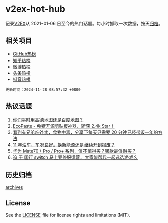 # v2ex-hot-hub

 记录[V2EX](https://www.v2ex.com/)从 2021-01-06 日至今的热门话题。每小时抓取一次数据，按天[归档](archives)。
 
 ## 相关项目

- [GitHub热榜](https://github.com/lonnyzhang423/github-hot-hub)
- [知乎热榜](https://github.com/lonnyzhang423/zhihu-hot-hub)
- [微博热榜](https://github.com/lonnyzhang423/weibo-hot-hub)
- [头条热榜](https://github.com/lonnyzhang423/toutiao-hot-hub)
- [抖音热榜](https://github.com/lonnyzhang423/douyin-hot-hub)


 `更新时间：2024-11-28 08:57:32 +0800`

## 热议话题

1. [你们平时用高德地图还是百度地图？](https://www.v2ex.com/t/1092962)
1. [EcoPaste - 免费开源剪贴板神器，斩获 2.4k Star！](https://www.v2ex.com/t/1092988)
1. [看到有兄弟吃外卖，食物中毒，分享下每天只需要 20 分钟已经带饭一年的方法](https://www.v2ex.com/t/1093010)
1. [11 年油车，车况良好。换新能源还是继续开到报废？](https://www.v2ex.com/t/1093038)
1. [华为 Mate70 / Pro / Pro+ 系列，值不值得买？哪款最值得买？](https://www.v2ex.com/t/1092987)
1. [迫 于 国行 switch 马上要停服运营，大家能帮我一起选选游戏么](https://www.v2ex.com/t/1092956)

## 历史归档

[archives](archives)

## License

See the [LICENSE](LICENSE) file for license rights and limitations (MIT).
